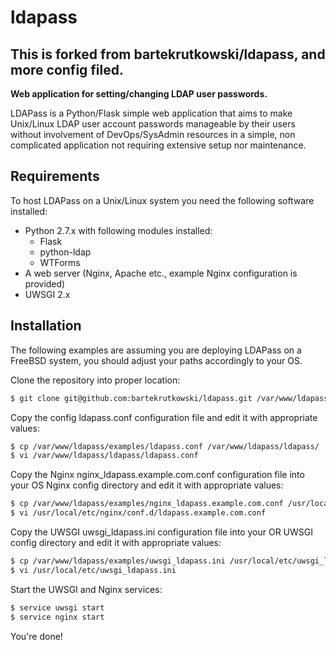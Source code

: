 
ldapass
=======
## This is forked from bartekrutkowski/ldapass, and more config filed.

**Web application for setting/changing LDAP user passwords.**

LDAPass is a Python/Flask simple web application that aims to make Unix/Linux LDAP user account passwords manageable by their users without involvement of DevOps/SysAdmin resources in a simple, non complicated application not requiring extensive setup nor maintenance.

## Requirements

To host LDAPass on a Unix/Linux system you need the following software installed:

- Python 2.7.x with following modules installed:
  - Flask
  - python-ldap
  - WTForms
- A web server (Nginx, Apache etc., example Nginx configuration is provided)
- UWSGI 2.x

## Installation

The following examples are assuming you are deploying LDAPass on a FreeBSD system, you should adjust your paths accordingly to your OS.

Clone the repository into proper location:

```sh
$ git clone git@github.com:bartekrutkowski/ldapass.git /var/www/ldapass
```

Copy the config ldapass.conf configuration file and edit it with appropriate values:

```sh
$ cp /var/www/ldapass/examples/ldapass.conf /var/www/ldapass/ldapass/
$ vi /var/www/ldapass/ldapass/ldapass.conf
```

Copy the Nginx nginx_ldapass.example.com.conf configuration file into your OS Nginx config directory and edit it with appropriate values:

```sh
$ cp /var/www/ldapass/examples/nginx_ldapass.example.com.conf /usr/local/etc/nginx/conf.d/ldapass.example.com.conf
$ vi /usr/local/etc/nginx/conf.d/ldapass.example.com.conf
```

Copy the UWSGI uwsgi_ldapass.ini configuration file into your OR UWSGI config directory and edit it with appropriate values:

```sh
$ cp /var/www/ldapass/examples/uwsgi_ldapass.ini /usr/local/etc/uwsgi_ldapass.ini
$ vi /usr/local/etc/uwsgi_ldapass.ini
```

Start the UWSGI and Nginx services:

```sh
$ service uwsgi start
$ service nginx start
```

You're done!
